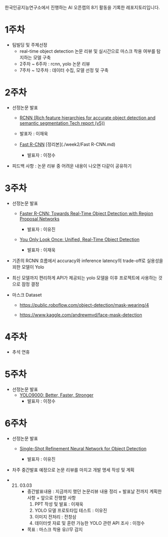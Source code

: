 한국인공지능연구소에서 진행하는 AI 오픈랩의 8기 활동을 기록한 레포지토리입니다.





# 1주차

* 팀빌딩 및 주제선정
  * real-time object detection 논문 리뷰 및 실시간으로 마스크 착용 여부를 탐지하는 모델 구축
  * 2주차 ~ 6주차 : rcnn, yolo 논문 리뷰
  * 7주차 ~ 12주차 : 데이터 수집, 모델 선정 및 구축



# 2주차

* 선정논문 발표

  * [RCNN (Rich feature hierarchies for accurate object detection and semantic segmentation Tech report (v5))](https://arxiv.org/pdf/1311.2524v5.pdf)
    
  * 발표자 : 이재욱
    
  * [Fast R-CNN](https://arxiv.org/pdf/1504.08083.pdf) [정리본](./week2/Fast R-CNN.md)

    * 발표자 : 이정수

    

* 피드백 사항 : 논문 리뷰 중 어려운 내용이 나오면 다같이 공유하기



# 3주차

* 선정논문 발표

  * [Faster R-CNN: Towards Real-Time Object Detection with Region Proposal Networks](https://arxiv.org/pdf/1506.01497.pdf)

    * 발표자 : 이유진

  * [You Only Look Once: Unified, Real-Time Object Detection](https://arxiv.org/pdf/1506.02640.pdf)

    * 발표자 : 이재욱

    

* 기존의 RCNN 흐름에서 accuracy와 inference latency의 trade-off로 실용성을 꾀한 모델이 Yolo

* 최신 모델까지 편리하게 API가 제공되는 yolo 모델을 이후 프로젝트에 사용하는 것으로 잠정 결정

* 마스크 Dataset

  * https://public.roboflow.com/object-detection/mask-wearing/4

  * https://www.kaggle.com/andrewmvd/face-mask-detection

    

# 4주차

* 추석 연휴

  

# 5주차

* 선정논문 발표
  * [YOLO9000: Better, Faster, Stronger](https://arxiv.org/pdf/1612.08242.pdf)
    * 발표자 : 이정수



# 6주차

* 선정논문 발표

  * [Single-Shot Refinement Neural Network for Object Detection](https://arxiv.org/pdf/1711.06897.pdf)

    * 발표자 : 이유진

      

* 차주 중간발표 예정으로 논문 리뷰를 마치고 개발 명세 작성 및 계획

* 21. 03.03
      * 중간발표내용 : 지금까지 했던 논문리뷰 내용 정리 + 발표날 전까지 계획한 사항 + 앞으로 진행할 사항
        1. PPT 작성 및 발표 : 이재욱
        2. YOLO 모델 프로토타입 테스트 : 이유진
        3. 이미지 전처리 : 전창삼
        4. 데이터셋 자료 및 훈련 가능한 YOLO 관련 API 조사 : 이정수
      * 목표 : 마스크 착용 유//무 감지


